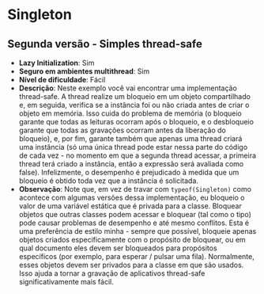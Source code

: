 ﻿Singleton
==========
Segunda versão - Simples thread-safe
----------

- **Lazy Initialization**: Sim
- **Seguro em ambientes multithread**: Sim
- **Nível de dificuldade**: Fácil
- **Descrição**: Neste exemplo você vai encontrar uma implementação thread-safe. A thread realize um bloqueio em um objeto compartilhado e, em seguida, verifica se a instância foi ou não criada antes de criar o objeto em memória. 
				 Isso cuida do problema de memória (o bloqueio garante que todas as leituras ocorram após o bloqueio, e o desbloqueio garante que todas as gravações ocorram antes da liberação do bloqueio), e, por fim, garante também 
				 que apenas uma thread criará uma instância (só uma única thread pode estar nessa parte do código de cada vez - no momento em que a segunda thread acessar, a primeira thread terá criado a instância, então a expressão 
				 será avaliada como false). Infelizmente, o desempenho é prejudicado à medida que um bloqueio é obtido toda vez que a instância é solicitada.
- **Observação**: Note que, em vez de travar com `typeof(Singleton)` como acontece com algumas versões dessa implementação, eu bloqueio o valor de uma variável estática que é privada para a classe. 
                  Bloquear objetos que outras classes podem acessar e bloquear (tal como o tipo) pode causar problemas de desempenho e até mesmo conflitos. 
                  Esta é uma preferência de estilo minha - sempre que possível, bloqueie apenas objetos criados especificamente com o propósito de bloquear, ou em qual documento eles devem ser bloqueados 
				  para propósitos específicos (por exemplo, para esperar / pulsar uma fila). Normalmente, esses objetos devem ser privados para a classe em que são usados. 
				  Isso ajuda a tornar a gravação de aplicativos thread-safe significativamente mais fácil.